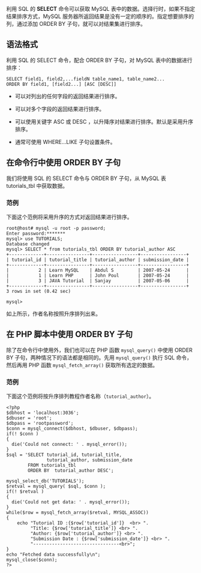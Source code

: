 利用 SQL 的 **SELECT** 命令可以获取 MySQL 表中的数据。选择行时，如果不指定结果排序方式，MySQL 服务器所返回结果是没有一定的顺序的。指定想要排序的列，通过添加 ORDER BY 子句，就可以对结果集进行排序。

## 语法格式   

利用 SQL 的 SELECT 命令，配合 ORDER BY 子句，对 MySQL 表中的数据进行排序：  

```
SELECT field1, field2,...fieldN table_name1, table_name2...
ORDER BY field1, [field2...] [ASC [DESC]]

``` 


- 可以对列出的任何字段的返回结果进行排序。

- 可以对多个字段的返回结果进行排序。

- 可以使用关键字 ASC 或 DESC ，以升降序对结果进行排序。默认是采用升序排序。

- 通常可使用 WHERE...LIKE 子句设置条件。  




## 在命令行中使用 ORDER BY 子句  

我们将使用 SQL 的 SELECT 命令与 ORDER BY 子句，从 MySQL 表 tutorials_tbl 中获取数据。   

### 范例  

下面这个范例将采用升序的方式对返回结果进行排序。  

```
root@host# mysql -u root -p password;
Enter password:*******
mysql> use TUTORIALS;
Database changed
mysql> SELECT * from tutorials_tbl ORDER BY tutorial_author ASC
+-------------+----------------+-----------------+-----------------+
| tutorial_id | tutorial_title | tutorial_author | submission_date |
+-------------+----------------+-----------------+-----------------+
|           2 | Learn MySQL    | Abdul S         | 2007-05-24      |
|           1 | Learn PHP      | John Poul       | 2007-05-24      |
|           3 | JAVA Tutorial  | Sanjay          | 2007-05-06      |
+-------------+----------------+-----------------+-----------------+
3 rows in set (0.42 sec)

mysql>

```


如上所示，作者名称按照升序排列出来。   

## 在 PHP 脚本中使用 ORDER BY 子句  

除了在命令行中使用外，我们也可以在 PHP 函数 `mysql_query()` 中使用 ORDER BY 子句，两种情况下的语法都是相同的。先用 `mysql_query()` 执行 SQL 命令，然后再用 PHP 函数  `mysql_fetch_array()` 获取所有选定的数据。      


### 范例   

下面这个范例将按升序排列教程作者名称（`tutorial_author`）。  

```
<?php
$dbhost = 'localhost:3036';
$dbuser = 'root';
$dbpass = 'rootpassword';
$conn = mysql_connect($dbhost, $dbuser, $dbpass);
if(! $conn )
{
  die('Could not connect: ' . mysql_error());
}
$sql = 'SELECT tutorial_id, tutorial_title, 
               tutorial_author, submission_date
        FROM tutorials_tbl
        ORDER BY  tutorial_author DESC';

mysql_select_db('TUTORIALS');
$retval = mysql_query( $sql, $conn );
if(! $retval )
{
  die('Could not get data: ' . mysql_error());
}
while($row = mysql_fetch_array($retval, MYSQL_ASSOC))
{
    echo "Tutorial ID :{$row['tutorial_id']}  <br> ".
         "Title: {$row['tutorial_title']} <br> ".
         "Author: {$row['tutorial_author']} <br> ".
         "Submission Date : {$row['submission_date']} <br> ".
         "--------------------------------<br>";
} 
echo "Fetched data successfully\n";
mysql_close($conn);
?>
```   









